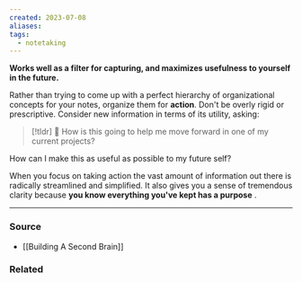 ```yaml
---
created: 2023-07-08
aliases: 
tags:
  - notetaking
---
```

**Works well as a filter for capturing, and maximizes usefulness to yourself in the future.**

Rather than trying to come up with a perfect hierarchy of organizational concepts for your notes, organize them for **action**. Don't be overly rigid or prescriptive. Consider new information in terms of its utility, asking:

> [!tldr] 🔑 How is this going to help me move forward in one of my current projects?

How can I make this as useful as possible to my future self?

When you focus on taking action the vast amount of information out there is radically streamlined and simplified. It also gives you a sense of tremendous clarity because **you know everything you've kept has a purpose**
.

****
### Source
- [[Building A Second Brain]]

### Related
